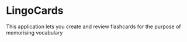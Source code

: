 # LingoCards
This application lets you create and review flashcards for the purpose of memorising vocabulary
